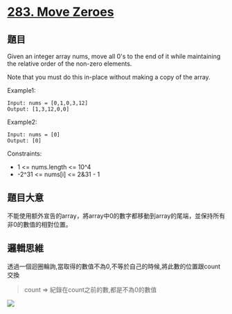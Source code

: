 # [283. Move Zeroes](https://leetcode.com/problems/move-zeroes/)

## 題目
Given an integer array nums, move all 0's to the end of it while maintaining the relative order of the non-zero elements.

Note that you must do this in-place without making a copy of the array.

Example1:
```
Input: nums = [0,1,0,3,12]
Output: [1,3,12,0,0]
```

Example2:
```
Input: nums = [0]
Output: [0]
```

Constraints:

* 1 <= nums.length <= 10^4
* -2^31 <= nums[i] <= 2&31 - 1


## 題目大意
不能使用额外宣告的array，將array中0的數字都移動到array的尾端，並保持所有非0的數值的相對位置。



## 邏輯思維
透過一個迴圈輪詢,當取得的數值不為0,不等於自己的時候,將此數的位置跟count交換 </br>
> count => 紀錄在count之前的數,都是不為0的數值

![](https://scontent.xx.fbcdn.net/v/t1.15752-9/p206x206/219702454_301328108441108_1964750075020879889_n.jpg?_nc_cat=104&ccb=1-3&_nc_sid=aee45a&_nc_ohc=dGpcYYU_RYUAX_UyO4i&_nc_ad=z-m&_nc_cid=0&_nc_ht=scontent.xx&oh=7dee90b69d8485dcaf366ddcd4992c19&oe=61249445)
